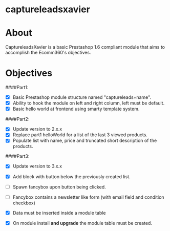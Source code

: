 # captureleadsxavier

About
======
CaptureleadsXavier is a basic Prestashop 1.6 compliant module that aims to accomplish
 the Ecomm360's objectives.

Objectives
======
####Part1:

- [x] Basic Prestashop module structure named "captureleads+name".
- [x] Ability to hook the module on left and right column, left must be default.
- [x] Basic hello world at frontend using smarty template system.
 
####Part2:

 - [x] Update version to 2.x.x
 - [x] Replace part1 helloWorld for a list of the last 3 viewed products.
 - [x] Populate list with name, price and truncated short description of the products.
   
####Part3:

 - [X] Update version to 3.x.x
 - [X] Add block with button below the previously created list.
 - [ ] Spawn fancybox upon button being clicked.
 - [ ] Fancybox contains a newsletter like form (with email field and condition checkbox)
 - [X] Data must be inserted inside a module table
 - [x] On module install **and upgrade** the module table must be created.
 
